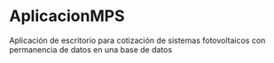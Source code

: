 # AplicacionMPS
Aplicación de escritorio para cotización de sistemas fotovoltaicos con permanencia de datos en una base de datos
